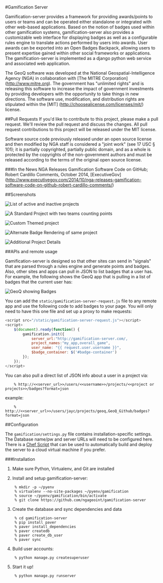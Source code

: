 #Gamification Server

Gamification-server provides a framework for providing awards/points to users or teams and can be operated either standalone or integrated with other web-based applications. Based on the notion of badges used within other gamification systems, gamification-server also provides a customizable web interface for displaying badges as well as a configurable rules engine to translate actions performed by users into awards. User awards can be exported into an Open Badges Backpack, allowing users to present expertise gained within other social frameworks or applications. The gamification-server is implemented as a django python web service and associated web application.

The GeoQ software was developed at the National Geospatial-Intelligence Agency (NGA) in collaboration with [The MITRE Corporation] (http://www.mitre.org).  The government has "unlimited rights" and is releasing this software to increase the impact of government investments by providing developers with the opportunity to take things in new directions. The software use, modification, and distribution rights are stipulated within the [MIT] (http://choosealicense.com/licenses/mit/) license.  


##Pull Requests
If you'd like to contribute to this project, please make a pull request. We'll review the pull request and discuss the changes. All pull request contributions to this project will be released under the MIT license.  

Software source code previously released under an open source license and then modified by NGA staff is considered a "joint work" (see 17 USC § 101); it is partially copyrighted, partially public domain, and as a whole is protected by the copyrights of the non-government authors and must be released according to the terms of the original open source license.

###In the News
NGA Releases Gamification Software Code on GitHub; Robert Cardillo Comments, October 2014, [ExecutiveGov]  (http://www.executivegov.com/2014/10/nga-releases-gamification-software-code-on-github-robert-cardillo-comments/)

##Screenshots

![List of active and inactive projects](https://cloud.githubusercontent.com/assets/147580/4509340/ad46fc92-4b1e-11e4-860c-8e6f4aa3faab.png)

![A Standard Project with two teams counting points](https://cloud.githubusercontent.com/assets/147580/4508998/d1df7902-4b1a-11e4-96eb-8ccfdafebd79.png)

![Custom Themed project](https://cloud.githubusercontent.com/assets/147580/4509000/d1e819fe-4b1a-11e4-991b-83a9757f6f5c.png)

![Alternate Badge Rendering of same project](https://cloud.githubusercontent.com/assets/147580/4509025/1384017a-4b1b-11e4-87fc-89108ca42cee.png)

![Additional Project Details](https://cloud.githubusercontent.com/assets/147580/4509025/1384017a-4b1b-11e4-87fc-89108ca42cee.png)


##APIs and remote usage

Gamification-server is designed so that other sites can send in "signals" that are parsed through a rules engine and generate points and badges.  Also, other sites and apps can pull in JSON to list badges that a user has. For example, the following shows the GeoQ app that is pulling in a list of badges that the current user has:

![GeoQ showing Badges](https://cloud.githubusercontent.com/assets/147580/4509025/1384017a-4b1b-11e4-87fc-89108ca42cee.png)

You can add the ``static/gamification-server-request.js`` file to any remote app and use the following code to add badges to your page. You will only need to have this one file and set up a proxy to make requests:

```javascript
<script src="/static/gamification-server-request.js"></script>
<script>
    $(document).ready(function() {
        gamification.init({
            server_url:"http://gamification-server.com/,
            project_names:"my_app,overall_game",
            user_name: "{{ request.user.username }}",
            $badge_container: $('#badge-container')
        });
    });
</script>
```

You can also pull a direct list of JSON info about a user in a project via:

        % http://<<server_url>>/users/<<username>>/projects/<<project or projects>>/badges?format=json

example:

        % http://<<server_url>>/users/jayc/projects/geoq,GeoQ_Github/badges?format=json


##Configuration

The ``gamification/settings.py`` file contains installation-specific settings. The Database name/pw and server URLs will need to be configured here.  There is a [Chef Script](https://github.com/jaycrossler/django-gamification-chef-installer) that can be used to automatically build and deploy the server to a cloud virtual machine if you prefer.


###Installation

1. Make sure Python, Virtualenv, and Git are installed

2. Install and setup gamification-server:

        % mkdir -p ~/pyenv
        % virtualenv --no-site-packages ~/pyenv/gamification
        % source ~/pyenv/gamification/bin/activate
        % git clone https://github.com/ngageoint/gamification-server

3. Create the database and sync dependencies and data

        % cd gamification-server
        % pip install paver
        % paver install_dependencies
        % paver createdb
        % paver create_db_user
        % paver sync

4. Build user accounts:

        % python manage.py createsuperuser

9. Start it up!

        % python manage.py runserver


